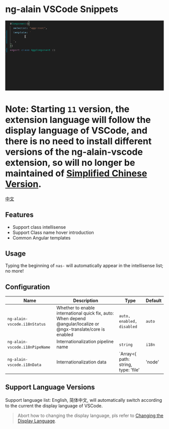 # ng-alain VSCode Snippets

![Plugin in action](help.gif)

# Note: Starting `11` version, the extension language will follow the display language of VSCode, and there is no need to install different versions of the ng-alain-vscode extension, so will no longer be maintained of [Simplified Chinese Version](https://marketplace.visualstudio.com/items?itemName=cipchk.ng-alain-vscode-zh-CN).

[中文](README.zh-CN.md)

## Features

- Support class intellisense
- Support Class name hover introduction
- Common Angular templates

## Usage

Typing the beginning of `nas-` will automatically appear in the intellisense list; no more!

## Configuration

| Name | Description | Type | Default |
|------|-------------|------|---------|
| `ng-alain-vscode.i18nStatus` | Whether to enable international quick fix, auto: When depend @angular/localize or @ngx-translate/core is enabled | `auto, enabled, disabled` | `auto` |
| `ng-alain-vscode.i18nPipeName` | Internationalization pipeline name | `string` | `i18n` |
| `ng-alain-vscode.i18nData` | Internationalization data | `Array<{ path: string, type: 'file' | 'node' | 'remote'}>` | `[{path: 'src/assets/tmp/i18n/zh-CN.json', type: 'file'}]` |

## Support Language Versions

Support language list: English, 简体中文, will automatically switch according to the current the display language of VSCode.

> Abort how to changing the display language, pls refer to [Changing the Display Language](https://code.visualstudio.com/docs/getstarted/locales#_changing-the-display-language).
